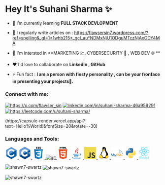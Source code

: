 <h1 align="left"> Hey It's Suhani Sharma ✨ </h1>


- 🌱 I’m currently learning **FULL STACK DEVLOPMENT**

- 📝 I regularly write articles on : https://flawsersin7.wordpress.com/?ref=spelling&_gl=1*1whb215*_gcl_au*NDMxNjU1ODguMTczNjAxODY4MA

- 🚀 I'm intersted in **MARKETING 💹, CYBERSECURITY 🔐 , WEB DEV 🌐 **

- ❤️ I'd love to collaborate on **LinkedIn , GitHub**

- ⚡ Fun fact : **I am a person with fiesty personality , can be your fronface in presenting your projects🎈.**

<h3 align="left">Connect with me:</h3>
<p align="left">
<a href="https://twitter.com/https://x.com/flawser_sin" target="blank"><img align="center" src="https://raw.githubusercontent.com/rahuldkjain/github-profile-readme-generator/master/src/images/icons/Social/twitter.svg" alt="https://x.com/flawser_sin" height="30" width="40" /></a>
<a href="https://linkedin.com/in/linkedin.com/in/suhani-sharma-46a959291" target="blank"><img align="center" src="https://raw.githubusercontent.com/rahuldkjain/github-profile-readme-generator/master/src/images/icons/Social/linked-in-alt.svg" alt="linkedin.com/in/suhani-sharma-46a959291" height="30" width="40" /></a>
<a href="https://www.leetcode.com/https://leetcode.com/u/suhani-sharma/" target="blank"><img align="center" src="https://raw.githubusercontent.com/rahuldkjain/github-profile-readme-generator/master/src/images/icons/Social/leet-code.svg" alt="https://leetcode.com/u/suhani-sharma/" height="30" width="40" /></a>
</p>
<head>
  (https://capsule-render.vercel.app/api?text=Hello%World!&fontSize=20&rotate=-30)

</head>

<h3 align="left">Languages and Tools:</h3>
<p align="left"> <a href="https://getbootstrap.com" target="_blank" rel="noreferrer"><a href="https://www.cprogramming.com/" target="_blank" rel="noreferrer"> <img src="https://raw.githubusercontent.com/devicons/devicon/master/icons/c/c-original.svg" alt="C" width="40" height="40"/> </a> <a href="https://www.w3schools.com/cpp/" target="blank"> <img src="https://raw.githubusercontent.com/devicons/devicon/master/icons/cplusplus/cplusplus-original.svg" alt="cplusplus" width="40" height="40"/> </a> <a href="https://www.w3schools.com/css/" target="_blank" rel="noreferrer"> <img src="https://raw.githubusercontent.com/devicons/devicon/master/icons/css3/css3-original-wordmark.svg" alt="css3" width="40" height="40"/> </a> <a href="https://git-scm.com/" target="_blank" rel="noreferrer"> <img src="https://www.vectorlogo.zone/logos/git-scm/git-scm-icon.svg" alt="git" width="40" height="40"/> </a> <a href="https://www.w3.org/html/" target="_blank" rel="noreferrer"> <img src="https://raw.githubusercontent.com/devicons/devicon/master/icons/html5/html5-original-wordmark.svg" alt="html5" width="40" height="40"/> </a> <a href="https://www.java.com" target="_blank" rel="noreferrer"> <img src="https://raw.githubusercontent.com/devicons/devicon/master/icons/java/java-original.svg" alt="java" width="40" height="40"/> </a> <a href="https://developer.mozilla.org/en-US/docs/Web/JavaScript" target="_blank" rel="noreferrer"> <img src="https://raw.githubusercontent.com/devicons/devicon/master/icons/javascript/javascript-original.svg" alt="javascript" width="40" height="40"/> </a> <a href="https://www.linux.org/" target="_blank" rel="noreferrer"> <img src="https://raw.githubusercontent.com/devicons/devicon/master/icons/linux/linux-original.svg" alt="linux" width="40" height="40"/> </a> <a href="https://www.mysql.com/" target="_blank" rel="noreferrer"> <img src="https://raw.githubusercontent.com/devicons/devicon/master/icons/mysql/mysql-original-wordmark.svg" alt="mysql" width="40" height="40"/> </a> <a href="https://www.python.org" target="_blank" rel="noreferrer"> <img src="https://raw.githubusercontent.com/devicons/devicon/master/icons/python/python-original.svg" alt="python" width="40" height="40"/> </a> <a href="https://reactjs.org/" target="_blank" rel="noreferrer"> <img src="https://raw.githubusercontent.com/devicons/devicon/master/icons/react/react-original-wordmark.svg" alt="react" width="40" height="40"/> </a> </p>

<p><img align="left" src="https://github-readme-stats.vercel.app/api/top-langs?username=shawn7-swartz&show_icons=true&locale=en&layout=compact" alt="shawn7-swartz" /></p>

<p>&nbsp;<img align="center" src="https://github-readme-stats.vercel.app/api?username=shawn7-swartz&show_icons=true&locale=en" alt="shawn7-swartz" /></p>

<p><img align="center" src="https://github-readme-streak-stats.herokuapp.com/?user=shawn7-swartz&" alt="shawn7-swartz" /></p>
